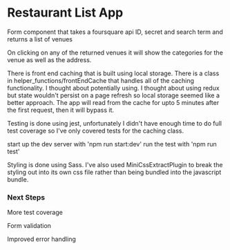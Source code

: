 # Restaurant List App

Form component that takes a foursquare api ID, secret and search term and returns a list of venues

On clicking on any of the returned venues it will show the categories for the venue as well as the address.

There is front end caching that is built using local storage. There is a class in helper_functions/frontEndCache that handles all of the caching functionality. I thought about potentially using. I thought about using redux but state wouldn't persist on a page refresh so local storage seemed like a better approach. The app will read from the cache for upto 5 minutes after the first request, then it will bypass it.

Testing is done using jest, unfortunately I didn't have enough time to do full test coverage so I've only covered tests for the caching class.

start up the dev server with 'npm run start:dev'
run the test with 'npm run test'

Styling is done using Sass. I've also used MiniCssExtractPlugin to break the styling out into its own css file rather than being bundled into the javascript bundle.

### Next Steps

More test coverage

Form validation

Improved error handling


